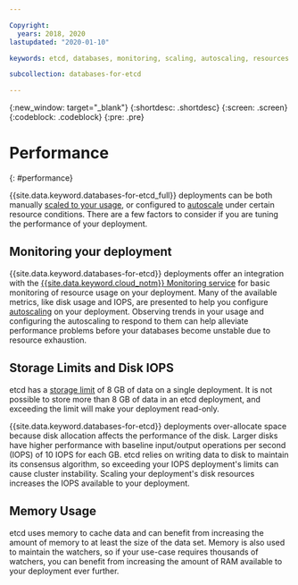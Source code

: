 ```yaml
---

Copyright:
  years: 2018, 2020
lastupdated: "2020-01-10"

keywords: etcd, databases, monitoring, scaling, autoscaling, resources

subcollection: databases-for-etcd

---
```


{:new_window: target="_blank"}
{:shortdesc: .shortdesc}
{:screen: .screen}
{:codeblock: .codeblock}
{:pre: .pre}



# Performance
{: #performance}

{{site.data.keyword.databases-for-etcd_full}} deployments can be both manually [scaled to your usage](/docs/services/databases-for-etcd?topic=databases-for-etcd-resources-scaling), or configured to [autoscale](/docs/services/databases-for-etcd?topic=databases-for-etcd-autoscaling) under certain resource conditions. There are a few factors to consider if you are tuning the performance of your deployment.

## Monitoring your deployment

{{site.data.keyword.databases-for-etcd}} deployments offer an integration with the [{{site.data.keyword.cloud_notm}} Monitoring service](/docs/services/databases-for-etcd?topic=databases-for-etcd-sysdig-monitoring) for basic monitoring of resource usage on your deployment. Many of the available metrics, like disk usage and IOPS, are presented to help you configure [autoscaling](/docs/services/databases-for-etcd?topic=databases-for-etcd-autoscaling) on your deployment. Observing trends in your usage and configuring the autoscaling to respond to them can help alleviate performance problems before your databases become unstable due to resource exhaustion.

## Storage Limits and Disk IOPS

etcd has a [storage limit](https://coreos.com/etcd/docs/latest/dev-guide/limit.html) of 8 GB of data on a single deployment. It is not possible to store more than 8 GB of data in an etcd deployment, and exceeding the limit will make your deployment read-only.

{{site.data.keyword.databases-for-etcd}} deployments over-allocate space because disk allocation affects the performance of the disk. Larger disks have higher performance with baseline input/output operations per second (IOPS) of 10 IOPS for each GB. etcd relies on writing data to disk to maintain its consensus algorithm, so exceeding your IOPS deployment's limits can cause cluster instability. Scaling your deployment's disk resources increases the IOPS available to your deployment.

## Memory Usage

etcd uses memory to cache data and can benefit from increasing the amount of memory to at least the size of the data set. Memory is also used to maintain the watchers, so if your use-case requires thousands of watchers, you can benefit from increasing the amount of RAM available to your deployment ever further.